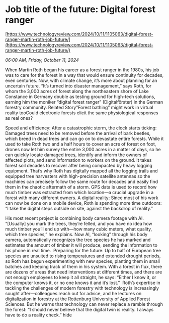 # Job title of the future: Digital forest ranger

[https://www.technologyreview.com/2024/10/11/1105063/digital-forest-ranger-martin-roth-job-future/](https://www.technologyreview.com/2024/10/11/1105063/digital-forest-ranger-martin-roth-job-future/)

*06:00 AM, Friday, October 11, 2024*

When Martin Roth began his career as a forest ranger in the 1980s, his job was to care for the forest in a way that would ensure continuity for decades, even centuries. Now, with climate change, it’s more about planning for an uncertain future. “It’s turned into disaster management,” says Roth, for whom the 3,000 acres of forest along the northeastern shore of Lake Constance in Germany double as testing ground for high-tech solutions, earning him the moniker “digital forest ranger” (Digitalförster) in the German forestry community. Related Story“Forest bathing” might work in virtual reality tooCould electronic forests elicit the same physiological responses as real ones?

Speed and efficiency: After a catastrophic storm, the clock starts ticking: Damaged trees need to be removed before the arrival of bark beetles, which breed in dead trees and can go on to devastate entire forests. While it used to take Roth two and a half hours to cover an acre of forest on foot, drones now let him survey the entire 3,000 acres in a matter of days, so he can quickly locate damaged trees, identify and inform the owners of affected plots, and send information to workers on the ground. It takes forest soil decades to recover after being compacted by heavy logging equipment. That’s why Roth has digitally mapped all the logging trails and equipped tree harvesters with high-precision satellite antennas so the machines can precisely follow the same route for decades and easily find them in the chaotic aftermath of a storm. GPS data is used to record how much timber was extracted from which location—a crucial upgrade in a forest with many different owners. A digital reality: Since most of his work can now be done on a mobile device, Roth is spending more time outdoors: “I take the digital steps outside on site, against the backdrop of reality.”

His most recent project is combining body camera footage with AI. “[Usually] you mark the trees, they’re felled, and you have no idea how much timber you’ll end up with—how many cubic meters, what quality, which tree species,” he explains. Now AI, “looking” through his body camera, automatically recognizes the tree species he has marked and estimates the amount of timber it will produce, sending the information to his phone in real time.  Preparing for the future: Up to half of European tree species are unsuited to rising temperatures and extended drought periods, so Roth has begun experimenting with new species, planting them in small batches and keeping track of them in his system. With a forest in flux, there are dozens of areas that need interventions at different times, and there are not enough employees to keep it all straight, he says: “Either I know it, or the computer knows it, or no one knows it and it’s lost.”  Roth’s expertise in tackling the challenges of modern forestry with technology is increasingly sought after—colleagues reach out for advice, and he lectures on digitalization in forestry at the Rottenburg University of Applied Forest Sciences. But he warns that technology can never replace a ramble through the forest: “I should never believe that the digital twin is reality. I always have to do a reality check.” hide

